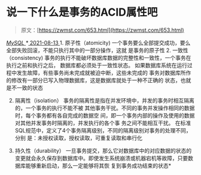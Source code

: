 <!--yml
category: 未分类
date: 0001-01-01 00:00:00
--->

# 说一下什么是事务的ACID属性吧

> 原文：[https://zwmst.com/653.html](https://zwmst.com/653.html)

   [ *MySQL* ](https://zwmst.com/mysql)*[ <time datetime="2021-08-14T07:50:54+08:00"> 2021-08-13 </time> ](https://zwmst.com/653.html)  1.  原子性（atomicity) 一个事务要么全部提交成功，要么全部失败回滚，不能只执行其中的一部分操作，这就 是事务的原子性 2\. 一致性（consistency) 事务的执行不能破坏数据库数据的完整性和一致性，一个事务在执行之前和执行之后， 数据库都必须处于一致性状态。 如果数据库系统在运行过程中发生故障，有些事务尚未完成就被迫中断，这些未完成的 事务对数据库所作的修改有一部分已写入物理数据库，这是数据库就处于一种不正确的 状态，也就是不一致的状态

2.  隔离性（isolation） 事务的隔离性是指在并发环境中，并发的事务时相互隔离的，一个事务的执行不能不被 其他事务干扰。不同的事务并发操作相同的数据时，每个事务都有各自完成的数据空 间，即一个事务内部的操作及使用的数据对其他并发事务时隔离的，并发执行的各个事 务之间不能相互干扰。 在标准SQL规范中，定义了4个事务隔离级别，不同的隔离级别对事务的处理不同，分别 是：未授权读取，授权读取，可重复读取和串行化

3.  持久性（durability） 一旦事务提交，那么它对数据库中的对应数据的状态的变更就会永久保存到数据库中。即使发生系统崩溃或机器宕机等故障，只要数据库能够重新启动，那么一定能够将其恢 复到事务成功结束的状态*